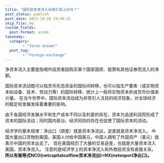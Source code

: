 ```yaml
---
title: "国际资本净流入会使汇率上升吗？"
post_status: publish
post_date: 2023-10-26 19:49:22
skip_file: no
custom_fields: 
  post-format: aside
taxonomy:
  category:
        - "forex-answer"
  post_tag:
        - "foreign-exchange"
---
```


净资本流入主要是指境外投资者因购买某个国家国债、股票和其他证券而流入的净额。

国际资本流动既可以指货币形态资金的国际间转移，也可以指生产要素（或实物资本如设备、技术、劳动力等）的国际转移，统计上一般将实物资本折成货币价值来计量。 在当今世界中，国际资本流动成为非常引人注目的经济现象，对全球经济的稳定和发展发挥着重要的影响。

由于各国经济发展水平和生产成本不同以及利差的存在，资本为追逐利润而形成了资本的国际流动；同时国内政治、经济风险的存在也促使了国际资本的流动。

经济学的基本规律：净出口（顺差）就是资本净流出，逆差就是资本净流入。 中国大量出口货物到美国，美国人付给中国美元，中国人拥有了外国资产（美元）就表示中国的资本出去了。 现在美国经历了大量的交易逆差，也就是大量资本流入美国，资本净流入。 注意的是经济学上的资本净流入和外商投资没有直接关系。 **所以有衡等式NCO(netcapitaloutflow资本净流出)=NX(netexport净出口)。**

